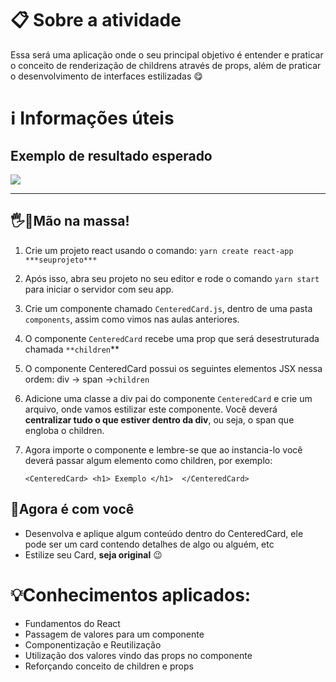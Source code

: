 # 📋 Sobre a atividade

Essa será uma aplicação onde o seu principal objetivo é entender e praticar o conceito de renderização de childrens através de props, além de praticar o desenvolvimento de interfaces estilizadas 😋

# ℹ️ Informações úteis

## **Exemplo** de resultado esperado

![](https://i.imgur.com/dAjGbba.png)

* * *

## 🖐️🍝Mão na massa!

1.  Crie um projeto react usando o comando: `yarn create react-app ***seuprojeto***`

2.  Após isso, abra seu projeto no seu editor e rode o comando `yarn start` para iniciar o servidor com seu app.

3.  Crie um componente chamado `CenteredCard.js`, dentro de uma pasta `components`, assim como vimos nas aulas anteriores.

4.  O componente `CenteredCard` recebe uma prop que será desestruturada chamada `**children`**

5.  O componente CenteredCard possui os seguintes elementos JSX nessa ordem: div → span →`children`

6.  Adicione uma classe a div pai do componente `CenteredCard` e crie um arquivo, onde vamos estilizar este componente. Você deverá **centralizar tudo o que estiver dentro da div**, ou seja, o span que engloba o children.

7.  Agora importe o componente e lembre-se que ao instancia-lo você deverá passar algum elemento como children, por exemplo:

        <CenteredCard> <h1> Exemplo </h1>  </CenteredCard>

## 💪Agora é com você

*   Desenvolva e aplique algum conteúdo dentro do CenteredCard, ele pode ser um card contendo detalhes de algo ou alguém, etc
*   Estilize seu Card, **seja original** 😉

# 💡Conhecimentos aplicados:

*   Fundamentos do React
*   Passagem de valores para um componente
*   Componentização e Reutilização
*   Utilização dos valores vindo das props no componente
*   Reforçando conceito de children e props
